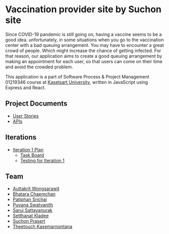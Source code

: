 # Vaccination provider site by Suchon site

Since COVID-19 pandemic is still going on, having a vaccine seems to be a good idea. unfortunately, in some situations when you go to the vaccination center with a bad queuing arrangement. You may have to encounter a great crowd of people. Which might increase the chance of getting infected. For that reason, our application aims to create a good queuing arrangement by making an appointment for each user, so that users can come on their time and avoid the crowded problem.

This application is a part of Software Process & Project Management 01219346 course at [Kasetsart University](https://ku.ac.th/th), written in JavaScript using Express and React.

## Project Documents
* [User Stories](https://docs.google.com/document/d/15mJUWDTodgeH3xAa-sm5pXQ5PwcVSdjU-OOOIoB69EA/edit)
* [APIs](https://docs.google.com/presentation/d/1Bz82s6UvAi100m4msouaH_VTX6mcecjiYVuIT2OeaQs/edit#slide=id.p)

## Iterations
* [Iteration 1 Plan](https://github.com/SuchonSite/Server/wiki/Iteration-1-Plan)
  - [Task Board](https://github.com/SuchonSite/Server/projects/1)
  - [Testing for Iteration 1](https://github.com/SuchonSite/Server/wiki/TESTING%20for%20iteration%201)

## Team
* [Auttakrit Wongsarawit](https://github.com/markna551) 
* [Bhatara Chaemchan](https://github.com/bhatara007)
* [Patiphan Srichai](https://github.com/patiphan2000) 
* [Puvana Swatvanith](https://github.com/Noboomta)
* [Saruj Sattayanurak](https://github.com/Jomsaruj) 
* [Setthanat Kladee](https://github.com/Ing140943) 
* [Suchon Prasert](https://github.com/toey10112)
* [Theetouch Kasemarnontana](https://github.com/lisbono2001)


